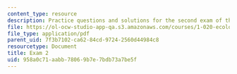 ```yaml
---
content_type: resource
description: Practice questions and solutions for the second exam of the course.
file: https://ol-ocw-studio-app-qa.s3.amazonaws.com/courses/1-020-ecology-ii-engineering-for-sustainability-spring-2008/958a0c71aabb78069b7e7bdb73a7be5f_practice2.pdf
file_type: application/pdf
parent_uid: 7f3b7102-ca62-84cd-9724-2560d44984c8
resourcetype: Document
title: Exam 2
uid: 958a0c71-aabb-7806-9b7e-7bdb73a7be5f
---
```

